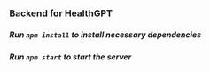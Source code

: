 ### Backend for HealthGPT

##### Run `npm install` to install necessary dependencies

##### Run `npm start` to start the server
